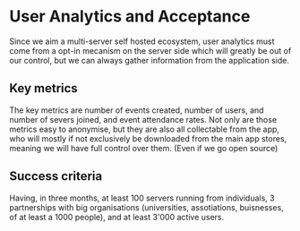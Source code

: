 # User Analytics and Acceptance

Since we aim a multi-server self hosted ecosystem, user analytics must come from a opt-in mecanism on the server side which will greatly be out of our control, but we can always gather information from the application side.

## Key metrics
The key metrics are number of events created, number of users, and number of severs joined, and event attendance rates.
Not only are those metrics easy to anonymise, but they are also all collectable from the app, who will mostly if not exclusively be downloaded from the main app stores, meaning we will have full control over them. (Even if we go open source)

## Success criteria
Having, in three months, at least 100 servers running from individuals, 3 partnerships with big organisations (universities, assotiations, buisnesses, of at least a 1000 people), and at least 3'000 active users.
